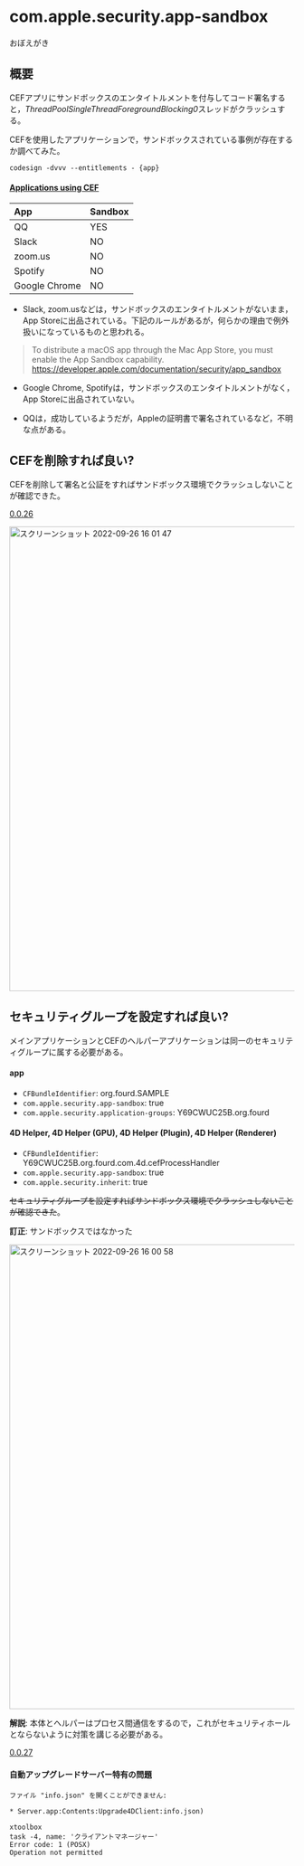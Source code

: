 # com.apple.security.app-sandbox
おぼえがき

## 概要

CEFアプリにサンドボックスのエンタイトルメントを付与してコード署名すると，*ThreadPoolSingleThreadForegroundBlocking0*スレッドがクラッシュする。

CEFを使用したアプリケーションで，サンドボックスされている事例が存在するか調べてみた。

```
codesign -dvvv --entitlements - {app}
```

#### [Applications using CEF](https://en.wikipedia.org/wiki/Chromium_Embedded_Framework#Applications_using_CEF)

|App|Sandbox|
|:-|:-|
|QQ|YES|
|Slack|NO|
|zoom.us|NO|
|Spotify|NO|
|Google Chrome|NO|

* Slack, zoom.usなどは，サンドボックスのエンタイトルメントがないまま，App Storeに出品されている。下記のルールがあるが，何らかの理由で例外扱いになっているものと思われる。

> To distribute a macOS app through the Mac App Store, you must enable the App Sandbox capability.
https://developer.apple.com/documentation/security/app_sandbox

* Google Chrome, Spotifyは，サンドボックスのエンタイトルメントがなく，App Storeに出品されていない。

* QQは，成功しているようだが，Appleの証明書で署名されているなど，不明な点がある。

## CEFを削除すれば良い?

CEFを削除して署名と公証をすればサンドボックス環境でクラッシュしないことが確認できた。

[0.0.26](https://github.com/miyako/4d-tutorial-deployment/releases/tag/0.0.26)

<img width="822" alt="スクリーンショット 2022-09-26 16 01 47" src="https://user-images.githubusercontent.com/1725068/192213358-8cc0e842-82d0-482c-b338-5d994a6c01dc.png">

## セキュリティグループを設定すれば良い?

メインアプリケーションとCEFのヘルパーアプリケーションは同一のセキュリティグループに属する必要がある。

#### app

* `CFBundleIdentifier`: org.fourd.SAMPLE
* `com.apple.security.app-sandbox`: true
* `com.apple.security.application-groups`: Y69CWUC25B.org.fourd

#### 4D Helper, 4D Helper (GPU), 4D Helper (Plugin), 4D Helper (Renderer)

* `CFBundleIdentifier`: Y69CWUC25B.org.fourd.com.4d.cefProcessHandler
* `com.apple.security.app-sandbox`: true
* `com.apple.security.inherit`: true

~~セキュリティグループを設定すればサンドボックス環境でクラッシュしないことが確認できた~~。

**訂正**: サンドボックスではなかった

<img width="822" alt="スクリーンショット 2022-09-26 16 00 58" src="https://user-images.githubusercontent.com/1725068/192213403-506ce62a-4e68-40e2-b865-3ec2e48a7132.png">

**解説**: 本体とヘルパーはプロセス間通信をするので，これがセキュリティホールとならないように対策を講じる必要がある。

[0.0.27](https://github.com/miyako/4d-tutorial-deployment/releases/tag/0.0.27)

#### 自動アップグレードサーバー特有の問題

```
ファイル "info.json" を開くことができません: 

* Server.app:Contents:Upgrade4DClient:info.json)

xtoolbox
task -4, name: 'クライアントマネージャー'
Error code: 1 (POSX)
Operation not permitted
```
